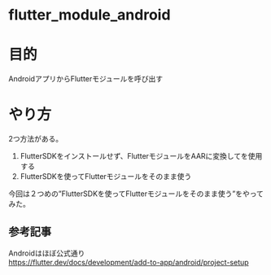 # flutter_module_android

# 目的
AndroidアプリからFlutterモジュールを呼び出す

# やり方
2つ方法がある。
1. FlutterSDKをインストールせず、FlutterモジュールをAARに変換してを使用する
1. FlutterSDKを使ってFlutterモジュールをそのまま使う

今回は２つめの”FlutterSDKを使ってFlutterモジュールをそのまま使う”をやってみた。


## 参考記事
Androidはほぼ公式通り  
https://flutter.dev/docs/development/add-to-app/android/project-setup
